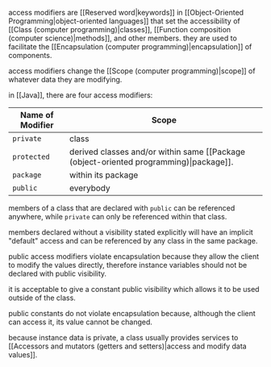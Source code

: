 access modifiers are [[Reserved word|keywords]] in [[Object-Oriented Programming|object-oriented languages]] that set the accessibility of [[Class (computer programming)|classes]], [[Function composition (computer science)|methods]], and other members. they are used to facilitate the [[Encapsulation (computer programming)|encapsulation]] of components.

access modifiers change the [[Scope (computer programming)|scope]] of whatever data they are modifying.

in [[Java]], there are four access modifiers:

| Name of Modifier | Scope |
| ---- | ---- |
| `private` | class |
| `protected` | derived classes and/or within same [[Package (object-oriented programming)\|package]]. |
| `package` | within its package |
| `public` | everybody |

members of a class that are declared with `public` can be referenced anywhere, while `private` can only be referenced within that class.

members declared without a visibility stated explicitly will have an implicit "default" access and can be referenced by any class in the same package.

public access modifiers violate encapsulation because they allow the client to modify the values directly, therefore instance variables should not be declared with public visibility. 

it is acceptable to give a constant public visibility which allows it to be used outside of the class.

public constants do not violate encapsulation because, although the client can access it, its value cannot be changed.

because instance data is private, a class usually provides services to [[Accessors and mutators (getters and setters)|access and modify data values]].